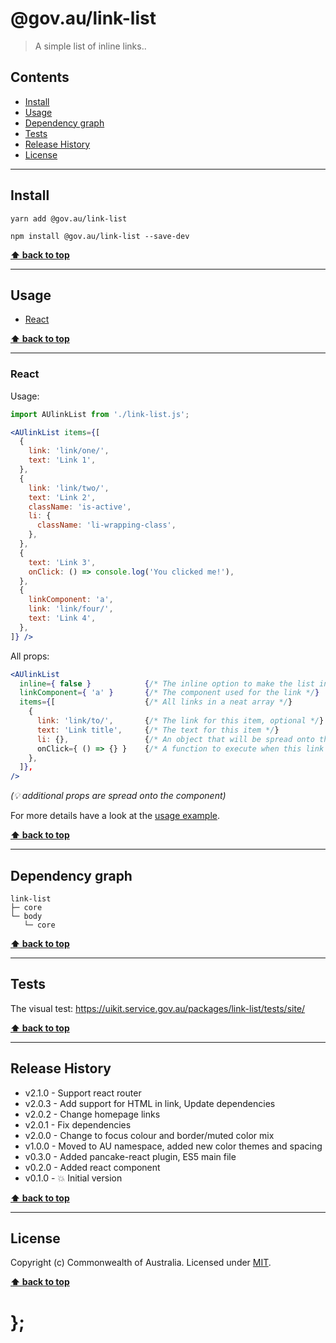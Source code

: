 @gov.au/link-list
============

> A simple list of inline links..


## Contents

* [Install](#install)
* [Usage](#usage)
* [Dependency graph](#dependency-graph)
* [Tests](#tests)
* [Release History](#release-history)
* [License](#license)


----------------------------------------------------------------------------------------------------------------------------------------------------------------


## Install


```shell
yarn add @gov.au/link-list
```

```shell
npm install @gov.au/link-list --save-dev
```


**[⬆ back to top](#contents)**


----------------------------------------------------------------------------------------------------------------------------------------------------------------


## Usage


* [React](#react)


**[⬆ back to top](#contents)**


----------------------------------------------------------------------------------------------------------------------------------------------------------------


### React

Usage:

```jsx
import AUlinkList from './link-list.js';

<AUlinkList items={[
  {
    link: 'link/one/',
    text: 'Link 1',
  },
  {
    link: 'link/two/',
    text: 'Link 2',
    className: 'is-active',
    li: {
      className: 'li-wrapping-class',
    },
  },
  {
    text: 'Link 3',
    onClick: () => console.log('You clicked me!'),
  },
  {
    linkComponent: 'a',
    link: 'link/four/',
    text: 'Link 4',
  },
]} />
```

All props:

```jsx
<AUlinkList
  inline={ false }            {/* The inline option to make the list inline, optional */}
  linkComponent={ 'a' }       {/* The component used for the link */}
  items={[                    {/* All links in a neat array */}
    {
      link: 'link/to/',       {/* The link for this item, optional */}
      text: 'Link title',     {/* The text for this item */}
      li: {},                 {/* An object that will be spread onto the <li> tag, optional */}
      onClick={ () => {} }    {/* A function to execute when this link is clicked, optional */}
    },
  ]},
/>
```
_(💡 additional props are spread onto the component)_


For more details have a look at the [usage example](https://github.com/govau/uikit/tree/master/packages/link-list/tests/react/index.js).


**[⬆ back to top](#contents)**


----------------------------------------------------------------------------------------------------------------------------------------------------------------


## Dependency graph

```shell
link-list
├─ core
└─ body
   └─ core
```


**[⬆ back to top](#contents)**


----------------------------------------------------------------------------------------------------------------------------------------------------------------


## Tests

The visual test: https://uikit.service.gov.au/packages/link-list/tests/site/


**[⬆ back to top](#contents)**


----------------------------------------------------------------------------------------------------------------------------------------------------------------


## Release History

* v2.1.0 - Support react router
* v2.0.3 - Add support for HTML in link, Update dependencies
* v2.0.2 - Change homepage links
* v2.0.1 - Fix dependencies
* v2.0.0 - Change to focus colour and border/muted color mix
* v1.0.0 - Moved to AU namespace, added new color themes and spacing
* v0.3.0 - Added pancake-react plugin, ES5 main file
* v0.2.0 - Added react component
* v0.1.0 - 💥 Initial version


**[⬆ back to top](#contents)**


----------------------------------------------------------------------------------------------------------------------------------------------------------------


## License

Copyright (c) Commonwealth of Australia.
Licensed under [MIT](https://raw.githubusercontent.com/govau/uikit/packages/core/master/LICENSE).


**[⬆ back to top](#contents)**

# };
